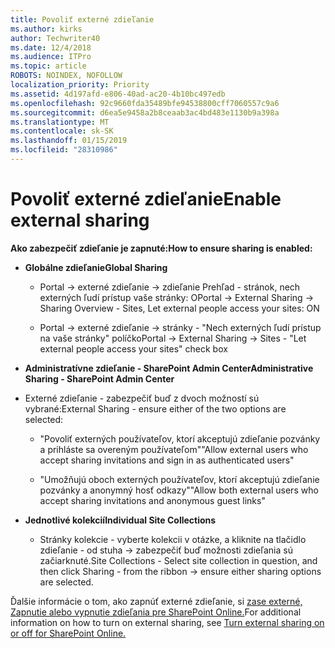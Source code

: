 ```yaml
---
title: Povoliť externé zdieľanie
ms.author: kirks
author: Techwriter40
ms.date: 12/4/2018
ms.audience: ITPro
ms.topic: article
ROBOTS: NOINDEX, NOFOLLOW
localization_priority: Priority
ms.assetid: 4d197afd-e806-40ad-ac20-4b10bc497edb
ms.openlocfilehash: 92c9660fda35489bfe94538800cff7060557c9a6
ms.sourcegitcommit: d6ea5e9458a2b8ceaab3ac4bd483e1130b9a398a
ms.translationtype: MT
ms.contentlocale: sk-SK
ms.lasthandoff: 01/15/2019
ms.locfileid: "28310986"
---
```

# <a name="enable-external-sharing"></a><span data-ttu-id="21642-102">Povoliť externé zdieľanie</span><span class="sxs-lookup"><span data-stu-id="21642-102">Enable external sharing</span></span>

 <span data-ttu-id="21642-103">**Ako zabezpečiť zdieľanie je zapnuté:**</span><span class="sxs-lookup"><span data-stu-id="21642-103">**How to ensure sharing is enabled:**</span></span>
  
- <span data-ttu-id="21642-104">**Globálne zdieľanie**</span><span class="sxs-lookup"><span data-stu-id="21642-104">**Global Sharing**</span></span>
    
  - <span data-ttu-id="21642-105">Portal -\> externé zdieľanie -\> zdieľanie Prehľad - stránok, nech externých ľudí prístup vaše stránky: O</span><span class="sxs-lookup"><span data-stu-id="21642-105">Portal -\> External Sharing -\> Sharing Overview - Sites, Let external people access your sites: ON</span></span>
    
  - <span data-ttu-id="21642-106">Portal -\> externé zdieľanie -\> stránky - "Nech externých ľudí prístup na vaše stránky" políčko</span><span class="sxs-lookup"><span data-stu-id="21642-106">Portal -\> External Sharing -\> Sites - "Let external people access your sites" check box</span></span>
    
- <span data-ttu-id="21642-107">**Administratívne zdieľanie - SharePoint Admin Center**</span><span class="sxs-lookup"><span data-stu-id="21642-107">**Administrative Sharing - SharePoint Admin Center**</span></span>
    
- <span data-ttu-id="21642-108">Externé zdieľanie - zabezpečiť buď z dvoch možností sú vybrané:</span><span class="sxs-lookup"><span data-stu-id="21642-108">External Sharing - ensure either of the two options are selected:</span></span>
    
  - <span data-ttu-id="21642-109">"Povoliť externých používateľov, ktorí akceptujú zdieľanie pozvánky a prihláste sa overeným používateľom"</span><span class="sxs-lookup"><span data-stu-id="21642-109">"Allow external users who accept sharing invitations and sign in as authenticated users"</span></span>
    
  - <span data-ttu-id="21642-110">"Umožňujú oboch externých používateľov, ktorí akceptujú zdieľanie pozvánky a anonymný hosť odkazy"</span><span class="sxs-lookup"><span data-stu-id="21642-110">"Allow both external users who accept sharing invitations and anonymous guest links"</span></span>
    
- <span data-ttu-id="21642-111">**Jednotlivé kolekcií**</span><span class="sxs-lookup"><span data-stu-id="21642-111">**Individual Site Collections**</span></span>
    
  - <span data-ttu-id="21642-112">Stránky kolekcie - vyberte kolekcii v otázke, a kliknite na tlačidlo zdieľanie - od stuha -\> zabezpečiť buď možnosti zdieľania sú začiarknuté.</span><span class="sxs-lookup"><span data-stu-id="21642-112">Site Collections - Select site collection in question, and then click Sharing - from the ribbon -\> ensure either sharing options are selected.</span></span>
    
<span data-ttu-id="21642-113">Ďalšie informácie o tom, ako zapnúť externé zdieľanie, si [zase externé, Zapnutie alebo vypnutie zdieľania pre SharePoint Online.](https://go.microsoft.com/fwlink/?linkid=2047681&amp;clcid=0x409)</span><span class="sxs-lookup"><span data-stu-id="21642-113">For additional information on how to turn on external sharing, see [Turn external sharing on or off for SharePoint Online.](https://go.microsoft.com/fwlink/?linkid=2047681&amp;clcid=0x409)</span></span>
  

